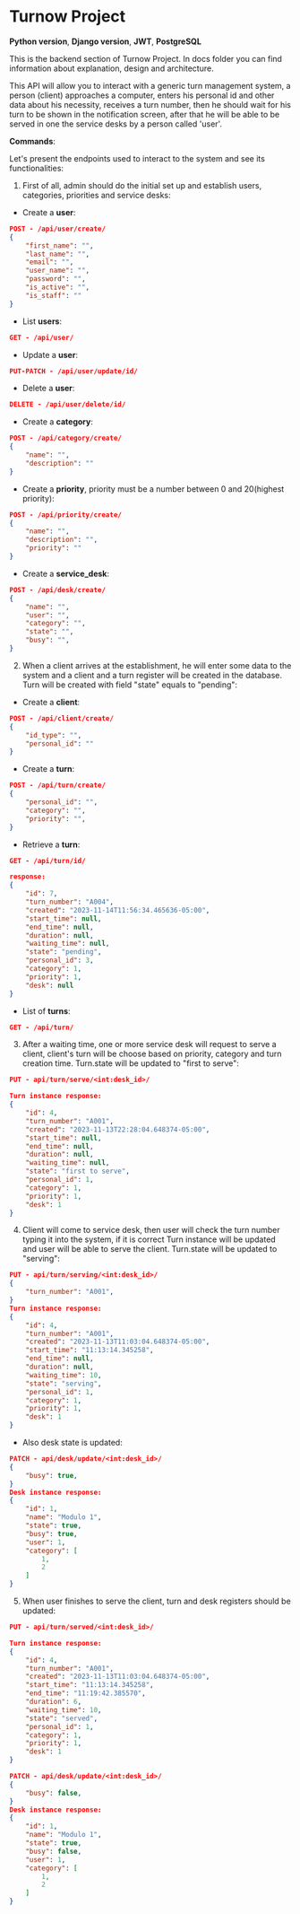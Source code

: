 # Turnow Project

__Python version__, __Django version__, __JWT__, __PostgreSQL__

This is the backend section of Turnow Project. In docs folder you can find information about explanation, design and architecture.

This API will allow you to interact with a generic turn management system, a person (client) approaches a computer, enters his personal id and other data about his necessity, receives a turn number, then he should wait for his turn to be shown in the notification screen, after that he will be able to be served in one the service desks by a person called 'user'.

__Commands__:


Let's present the endpoints used to interact to the system and see its functionalities:

1. First of all, admin should do the initial set up and establish users, categories, priorities and service desks:

- Create a __user__:

```json
POST - /api/user/create/
{   
    "first_name": "",
    "last_name": "",
    "email": "",
    "user_name": "",
    "password": "",
    "is_active": "",
    "is_staff": ""
}
```
- List  __users__:

```json
GET - /api/user/
```

- Update a __user__:

```json
PUT-PATCH - /api/user/update/id/
```

- Delete a __user__:

```json
DELETE - /api/user/delete/id/
```

- Create a __category__:

```json
POST - /api/category/create/
{   
    "name": "",
    "description": ""
}
```

- Create a __priority__, priority must be a number between 0 and 20(highest priority):

```json
POST - /api/priority/create/
{   
    "name": "",
    "description": "",
    "priority": ""
}
```

- Create a __service_desk__:

```json
POST - /api/desk/create/
{   
    "name": "",
    "user": "",
    "category": "",
    "state": "",
    "busy": "",
}
```

2. When a client arrives at the establishment, he will enter some data to the system and a client and a turn register will be created in the database. Turn will be created with field "state" equals to "pending":

- Create a __client__:

```json
POST - /api/client/create/
{   
    "id_type": "",
    "personal_id": ""    
}
```

- Create a __turn__:

```json
POST - /api/turn/create/
{   
    "personal_id": "",
    "category": "",
    "priority": "",  
}
```

- Retrieve a __turn__:

```json
GET - /api/turn/id/

response:
{
    "id": 7,
    "turn_number": "A004",
    "created": "2023-11-14T11:56:34.465636-05:00",
    "start_time": null,
    "end_time": null,
    "duration": null,
    "waiting_time": null,
    "state": "pending",
    "personal_id": 3,
    "category": 1,
    "priority": 1,
    "desk": null
}
```

- List of __turns__:

```json
GET - /api/turn/
```

3. After a waiting time, one or more service desk will request to serve a client, client's turn will be choose based on priority, category and turn creation time. Turn.state will be updated to "first to serve":
```json
PUT - api/turn/serve/<int:desk_id>/

Turn instance response:
{
    "id": 4,
    "turn_number": "A001",
    "created": "2023-11-13T22:28:04.648374-05:00",
    "start_time": null,
    "end_time": null,
    "duration": null,
    "waiting_time": null,
    "state": "first to serve",
    "personal_id": 1,
    "category": 1,
    "priority": 1,
    "desk": 1
}

```

4. Client will come to service desk, then user will check the turn number typing it into the system, if it is correct Turn instance will be updated and user will be able to serve the client. Turn.state will be updated to "serving":

```json
PUT - api/turn/serving/<int:desk_id>/
{   
    "turn_number": "A001",  
}
Turn instance response:
{
    "id": 4,
    "turn_number": "A001",
    "created": "2023-11-13T11:03:04.648374-05:00",
    "start_time": "11:13:14.345258",
    "end_time": null,
    "duration": null,
    "waiting_time": 10,
    "state": "serving",
    "personal_id": 1,
    "category": 1,
    "priority": 1,
    "desk": 1
}
```
- Also desk state is updated:
```json
PATCH - api/desk/update/<int:desk_id>/
{   
    "busy": true,  
}
Desk instance response:
{
    "id": 1,
    "name": "Modulo 1",
    "state": true,
    "busy": true,
    "user": 1,
    "category": [
        1,
        2
    ]
}
```

5. When user finishes to serve the client, turn and desk registers should be updated:

```json
PUT - api/turn/served/<int:desk_id>/

Turn instance response:
{
    "id": 4,
    "turn_number": "A001",
    "created": "2023-11-13T11:03:04.648374-05:00",
    "start_time": "11:13:14.345258",
    "end_time": "11:19:42.385570",
    "duration": 6,
    "waiting_time": 10,
    "state": "served",
    "personal_id": 1,
    "category": 1,
    "priority": 1,
    "desk": 1
}
```

```json
PATCH - api/desk/update/<int:desk_id>/
{   
    "busy": false,  
}
Desk instance response:
{
    "id": 1,
    "name": "Modulo 1",
    "state": true,
    "busy": false,
    "user": 1,
    "category": [
        1,
        2
    ]
}
```